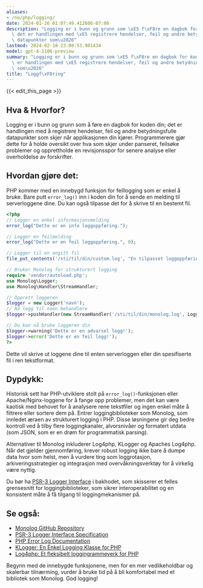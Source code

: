 ```yaml
---
aliases:
- /no/php/logging/
date: 2024-01-26 01:07:49.412606-07:00
description: "Logging er i bunn og grunn som \xE5 f\xF8re en dagbok for koden din;\
  \ det er handlingen med \xE5 registrere hendelser, feil og andre betydningsfulle\
  \ datapunkter som\u2026"
lastmod: 2024-02-18 23:08:53.981434
model: gpt-4-1106-preview
summary: "Logging er i bunn og grunn som \xE5 f\xF8re en dagbok for koden din; det\
  \ er handlingen med \xE5 registrere hendelser, feil og andre betydningsfulle datapunkter\
  \ som\u2026"
title: "Loggf\xF8ring"
---
```


{{< edit_this_page >}}

## Hva & Hvorfor?

Logging er i bunn og grunn som å føre en dagbok for koden din; det er handlingen med å registrere hendelser, feil og andre betydningsfulle datapunkter som skjer når applikasjonen din kjører. Programmerere gjør dette for å holde oversikt over hva som skjer under panseret, feilsøke problemer og opprettholde en revisjonsspor for senere analyse eller overholdelse av forskrifter.

## Hvordan gjøre det:

PHP kommer med en innebygd funksjon for feillogging som er enkel å bruke. Bare putt `error_log()` inn i koden din for å sende en melding til serverloggene dine. Du kan også tilpasse det for å skrive til en bestemt fil.

```php
<?php
// Logger en enkel informasjonsmelding
error_log("Dette er en info loggoppføring.");

// Logger en feilmelding
error_log("Dette er en feil loggoppføring.", 0);

// Logger til en angitt fil
file_put_contents('/sti/til/din/custom.log', "En tilpasset loggoppføring.\n", FILE_APPEND);

// Bruker Monolog for strukturert logging
require 'vendor/autoload.php';
use Monolog\Logger;
use Monolog\Handler\StreamHandler;

// Opprett loggeren
$logger = new Logger('navn');
// Nå legg til noen behandlere
$logger->pushHandler(new StreamHandler('/sti/til/din/monolog.log', Logger::WARNING));

// Du kan nå bruke loggeren din
$logger->warning('Dette er en advarsel logg!');
$logger->error('Dette er en feil logg!');
?>
```

Dette vil skrive ut loggene dine til enten serverloggen eller din spesifiserte fil i ren tekstformat.

## Dypdykk:

Historisk sett har PHP-utviklere stolt på `error_log()`-funksjonen eller Apache/Nginx-loggene for å fange opp problemer, men det kan være kaotisk med behovet for å analysere rene tekstfiler og ingen enkel måte å filtrere eller sortere dem på. Entrer loggingbiblioteker som Monolog, som innledet æraen av strukturert logging i PHP. Disse løsningene gir deg bedre kontroll ved å tilby flere loggingkanaler, alvorsnivåer og formatert utdata (som JSON, som er en drøm for programmatisk parsing).

Alternativer til Monolog inkluderer Log4php, KLogger og Apaches Log4php. Når det gjelder gjennomføring, krever robust logging ikke bare å dumpe data hvor som helst, men å vurdere ting som loggrotasjon, arkiveringsstrategier og integrasjon med overvåkningsverktøy for å virkelig være nyttig.

Du bør ha [PSR-3 Logger Interface](https://www.php-fig.org/psr/psr-3/) i bakhodet, som skisserer et felles grensesnitt for loggingbiblioteker, som sikrer interoperabilitet og en konsistent måte å få tilgang til loggingmekanismer på.

## Se også:

- [Monolog GitHub Repository](https://github.com/Seldaek/monolog)
- [PSR-3 Logger Interface Specification](https://www.php-fig.org/psr/psr-3/)
- [PHP Error Log Documentation](https://www.php.net/manual/en/function.error-log.php)
- [KLogger: En Enkel Logging Klasse for PHP](https://github.com/katzgrau/KLogger)
- [Log4php: Et fleksibelt loggingrammeverk for PHP](https://logging.apache.org/log4php/)

Begynn med de innebygde funksjonene, men for en mer vedlikeholdbar og skalerbar tilnærming, vurder å bruke tid på å bli komfortabel med et bibliotek som Monolog. God logging!
